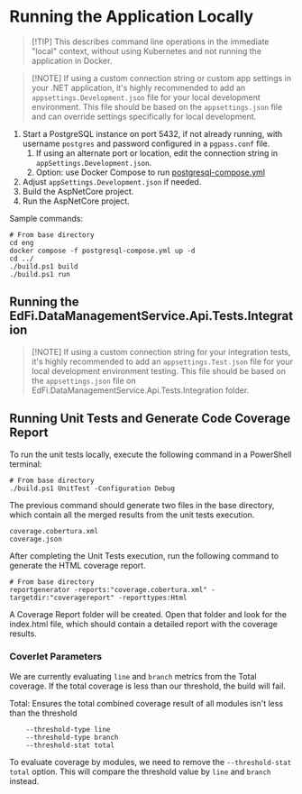 # Running the Application Locally

> [!TIP] This describes command line operations in the immediate "local"
> context, without using Kubernetes and not running the application in Docker.

> [!NOTE] If using a custom connection string or custom app settings in your
> .NET application, it's highly recommended to add an
> `appsettings.Development.json` file for your local development environment.
> This file should be based on the `appsettings.json` file and can override
> settings specifically for local development.

1. Start a PostgreSQL instance on port 5432, if not already running, with
   username `postgres` and password configured in a `pgpass.conf` file.
   1. If using an alternate port or location, edit the connection string in
      `appSettings.Development.json`.
   2. Option: use Docker Compose to run
      [postgresql-compose.yml](../eng/postgresql-compose.yml)
2. Adjust `appSettings.Development.json` if needed.
3. Build the AspNetCore project.
4. Run the AspNetCore project.

Sample commands:

```shell
# From base directory
cd eng
docker compose -f postgresql-compose.yml up -d
cd ../
./build.ps1 build
./build.ps1 run
```

## Running the EdFi.DataManagementService.Api.Tests.Integration

> [!NOTE] If using a custom connection string for your integration tests, it's
> highly recommended to add an `appsettings.Test.json` file for your local
> development environment testing. This file should be based on the
> `appsettings.json` file on EdFi.DataManagementService.Api.Tests.Integration
> folder.
## Running Unit Tests and Generate Code Coverage Report
To run the unit tests locally, execute the following command in a PowerShell
terminal:

```shell
# From base directory
./build.ps1 UnitTest -Configuration Debug
```

The previous command should generate two files in the base directory, which
contain all the merged results from the unit tests execution.
```
coverage.cobertura.xml
coverage.json
```

After completing the Unit Tests execution, run the following command to generate
the HTML coverage report.

```shell
# From base directory
reportgenerator -reports:"coverage.cobertura.xml" -targetdir:"coveragereport" -reporttypes:Html
```

A Coverage Report folder will be created. Open that folder and look for the
index.html file, which should contain a detailed report with the coverage
results.

### Coverlet Parameters
We are currently evaluating `line` and `branch` metrics from the Total
coverage. If the total coverage is less than our threshold, the build will fail.

Total: Ensures the total combined coverage result of all modules isn't less than
the threshold

```
    --threshold-type line
    --threshold-type branch
    --threshold-stat total
```

To evaluate coverage by modules, we need to remove the `--threshold-stat total`
option. This will compare the threshold value by `line` and `branch` instead.
